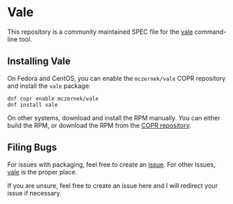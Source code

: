 # Vale

This repository is a community maintained SPEC file for the 
[vale](https://github.com/errata-ai/vale) command-line tool.

## Installing Vale

On Fedora and CentOS, you can enable the `mczernek/vale` COPR repository and install the `vale` package:


```
dnf copr enable mczernek/vale
dnf install vale
```

On other systems, download and install the RPM manually.
You can either build the RPM, or download the RPM from the [COPR repository](https://copr.fedorainfracloud.org/coprs/mczernek/vale/).

## Filing Bugs

For issues with packaging, feel free to create an [issue](https://github.com/obriend/vale-spec/issues).
For other issues, [vale](https://github.com/errata-ai/vale/issues) is the proper place.

If you are unsure, feel free to create an issue here and I will redirect your issue if necessary.
